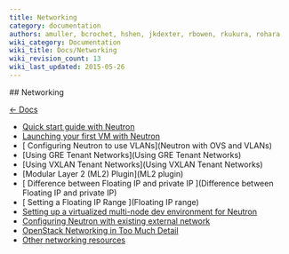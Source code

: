 ```yaml
---
title: Networking
category: documentation
authors: amuller, bcrochet, hshen, jkdexter, rbowen, rkukura, rohara
wiki_category: Documentation
wiki_title: Docs/Networking
wiki_revision_count: 13
wiki_last_updated: 2015-05-26
---
```


<div class="row">
<div class="offset1 span10">
## Networking

[ ← Docs ](Docs)

*   [ Quick start guide with Neutron](Neutron-Quickstart)
*   [ Launching your first VM with Neutron](Running_an_instance_with_Neutron)
*   [ Configuring Neutron to use VLANs](Neutron with OVS and VLANs)
*   [Using GRE Tenant Networks](Using GRE Tenant Networks)
*   [Using VXLAN Tenant Networks](Using VXLAN Tenant Networks)
*   [Modular Layer 2 (ML2) Plugin](ML2 plugin)
*   [ Difference between Floating IP and private IP ](Difference between Floating IP and private IP)
*   [ Setting a Floating IP Range ](Floating IP range)
*   [ Setting up a virtualized multi-node dev environment for Neutron ](NeutronLibvirtMultinodeDevEnvironment)
*   [Configuring Neutron with existing external network](Neutron_with_existing_external_network)
*   [OpenStack Networking in Too Much Detail](Networking_in_too_much_detail)
*   [ Other networking resources ](Networking)

</div>
</div>
<Category:Documentation> <Category:Networking>
